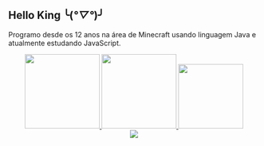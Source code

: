 ## Hello King ╰(*°▽°*)╯

Programo desde os 12 anos na área de Minecraft usando linguagem Java e atualmente estudando JavaScript.

<div align="center">
  <a href="https://github.com/KingTimer12">
  <img height="150em" src="https://github-readme-stats.vercel.app/api?username=KingTimer12&show_icons=true&theme=gotham&include_all_commits=true&count_private=true"/>
  <img height="150em" src="https://github-readme-stats.vercel.app/api/top-langs/?username=KingTimer12&layout=compact&langs_count=7&theme=gotham"/>
  <img height="130em" src="https://github-readme-stats.vercel.app/api/pin/?username=KingTimer12&repo=weeble&theme=gotham"/>
</div>
  
<div align="center">
  <a href="https://twitter.com/KingTimer12" target="_blank"><img src="https://img.shields.io/badge/-Twitter-%230077B5?style=for-the-badge&logo=twitter&logoColor=white" target="_blank"></a>
</div>

